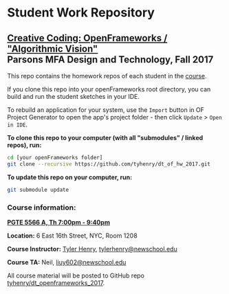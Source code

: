 # Student Work Repository
## [Creative Coding: OpenFrameworks / "Algorithmic Vision"](https://github.com/tyhenry/dt_openframeworks_f17)  <br/>Parsons MFA Design and Technology, Fall 2017

This repo contains the homework repos of each student in the [course](https://github.com/tyhenry/dt_openframeworks_2017).  

If you clone this repo into your openFrameworks root directory, you can build and run the student sketches in your IDE.  

To rebuild an application for your system, use the `Import` button in OF Project Generator to open the app's project folder - then click `Update` > `Open in IDE`.

**To clone this repo to your computer (with all "submodules" / linked repos), run:**  

```bash
cd [your openFrameworks folder]
git clone --recursive https://github.com/tyhenry/dt_of_hw_2017.git
```

**To update this repo on your computer, run:**  

```bash
git submodule update
```

### Course information:

**[PGTE 5566 A, Th 7:00pm - 9:40pm](https://courses.newschool.edu/courses/PGTE5566)** 

**Location:** 6 East 16th Street, NYC, Room 1208  

**Course Instructor:** [Tyler Henry](http://tylerhenry.com), tylerhenry@newschool.edu  

**Course TA:** Neil, liuy602@newschool.edu

All course material will be posted to GitHub repo [tyhenry/dt_openframeworks_2017](https://github.com/tyhenry/dt_openframeworks_2017).  